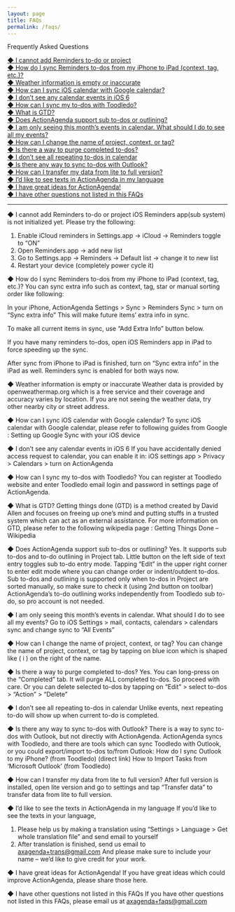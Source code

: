 ```yaml
---
layout: page
title: FAQs
permalink: /faqs/
---
```


Frequently Asked Questions

[◆ I cannot add Reminders to-do or project](#a1)  
[◆ How do I sync Reminders to-dos from my iPhone to iPad (context, tag, etc.)?](#a2)  
[◆ Weather information is empty or inaccurate](#a3)  
[◆ How can I sync iOS calendar with Google calendar?](#a4)  
[◆ I don’t see any calendar events in iOS 6](#a5)  
[◆ How can I sync my to-dos with Toodledo?](#a6)  
[◆ What is GTD?](#a7)  
[◆ Does ActionAgenda support sub to-dos or outlining?](#a8)  
[◆ I am only seeing this month’s events in calendar. What should I do to see all my events?](#a9)  
[◆ How can I change the name of project, context, or tag?](#a10)  
[◆ Is there a way to purge completed to-dos?](#a11)  
[◆ I don’t see all repeating to-dos in calendar](#a12)  
[◆ Is there any way to sync to-dos with Outlook?](#a13)  
[◆ How can I transfer my data from lite to full version?](#a14)  
[◆ I’d like to see texts in ActionAgenda in my language](#a15)  
[◆ I have great ideas for ActionAgenda!](#a16)  
[◆ I have other questions not listed in this FAQs](#a17)  

-------

<a name="a1"></a>◆ I cannot add Reminders to-do or project
iOS Reminders app(sub system) is not initialized yet. Please try the following:

1. Enable iCloud reminders in Settings.app -> iCloud -> Reminders toggle to “ON”
2. Open Reminders.app -> add new list
3. Go to Settings.app -> Reminders -> Default list -> change it to new list
4. Restart your device (completely power cycle it)

<a name="a2"></a>◆ How do I sync Reminders to-dos from my iPhone to iPad (context, tag, etc.)?
You can sync extra info such as context, tag, star or manual sorting order like following:

In your iPhone, ActionAgenda Settings > Sync > Reminders Sync > turn on “Sync extra info”
This will make future items’ extra info in sync.

To make all current items in sync, use “Add Extra Info” button below.

If you have many reminders to-dos, open iOS Reminders app in iPad to force speeding up the sync.

After sync from iPhone to iPad is finished, turn on “Sync extra info” in the iPad as well. Reminders sync is enabled for both ways now.

<a name="a3"></a>◆ Weather information is empty or inaccurate
Weather data is provided by openweathermap.org which is a free service and their coverage and accuracy varies by location.
If you are not seeing the weather data, try other nearby city or street address.

<a name="a4"></a>◆ How can I sync iOS calendar with Google calendar?
To sync iOS calendar with Google calendar, please refer to following guides from Google :
Setting up Google Sync with your iOS device

<a name="a5"></a>◆ I don’t see any calendar events in iOS 6
If you have accidentally denied access request to calendar, you can enable it in:
iOS settings app > Privacy > Calendars > turn on ActionAgenda

<a name="a6"></a>◆ How can I sync my to-dos with Toodledo?
You can register at Toodledo website and enter Toodledo email login and password in settings page of ActionAgenda.

<a name="a7"></a>◆ What is GTD?
Getting things done (GTD) is a method created by David Allen and focuses on freeing up one’s mind and putting stuffs in a trusted system which can act as an external assistance.
For more information on GTD, please refer to the following wikipedia page :
Getting Things Done – Wikipedia

<a name="a8"></a>◆ Does ActionAgenda support sub to-dos or outlining?
Yes. It supports sub to-dos and to-do outlining in Project tab.
Little button on the left side of text entry toggles sub to-do entry mode.
Tapping “Edit” in the upper right corner to enter edit mode where you can change order or indent/outdent to-dos.
Sub to-dos and outlining is supported only when to-dos in Project are sorted manually, so make sure to check it (using 2nd button on toolbar)
ActionAgenda’s to-do outlining works independently from Toodledo sub to-do, so pro account is not needed.

<a name="a9"></a>◆ I am only seeing this month’s events in calendar. What should I do to see all my events?
Go to iOS Settings > mail, contacts, calendars > calendars sync
and change sync to “All Events”

<a name="a10"></a>◆ How can I change the name of project, context, or tag?
You can change the name of project, context, or tag by tapping on blue icon which is shaped like ( i ) on the right of the name.

<a name="a11"></a>◆ Is there a way to purge completed to-dos?
Yes. You can long-press on the “Completed” tab. It will purge ALL completed to-dos. So proceed with care.
Or you can delete selected to-dos by tapping on “Edit” > select to-dos > “Action” > “Delete”

<a name="a12"></a>◆ I don’t see all repeating to-dos in calendar
Unlike events, next repeating to-do will show up when current to-do is completed.

<a name="a13"></a>◆ Is there any way to sync to-dos with Outlook?
There is a way to sync to-dos with Outlook, but not directly with ActionAgenda.
ActionAgenda syncs with Toodledo, and there are tools which can sync Toodledo with Outlook,
or you could export/import to-dos to/from Outlook:
How do I sync Outlook to my iPhone? (from Toodledo) (direct link)
How to Import Tasks from ‘Microsoft Outlook’ (from Toodledo)

<a name="a14"></a>◆ How can I transfer my data from lite to full version?
After full version is installed, open lite version and go to settings and tap “Transfer data” to transfer data from lite to full version.

<a name="a15"></a>◆ I’d like to see the texts in ActionAgenda in my language
If you’d like to see the texts in your language,
1. Please help us by making a translation using “Settings > Language > Get whole translation file” and send email to yourself
2. After translation is finished, send us email to axagenda+trans@gmail.com
And please make sure to include your name – we’d like to give credit for your work.

<a name="a16"></a>◆ I have great ideas for ActionAgenda!
If you have great ideas which could improve ActionAgenda, please share those here.

<a name="a17"></a>◆ I have other questions not listed in this FAQs
If you have other questions not listed in this FAQs, please email us at axagenda+faqs@gmail.com
